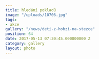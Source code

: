 ```yaml
---
title: hledání pokladů
image: "/uploads/10706.jpg"
tags:
- akce
gallery: "/news/deti-z-hobzi-na-stezce"
position: 64
date: 2017-05-13 07:30:45.000000000 Z
category: gallery
layout: photo
---
```

